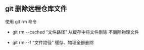 

## git 删除远程仓库文件

使用 git rm 命令

- git rm --cached “文件路径”  从缓存中将文件删除 不删除物理文件

- git rm --f “文件路径”  缓存、物理全部删除

